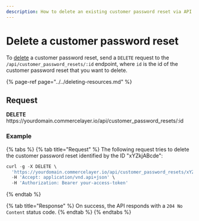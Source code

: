 ```yaml
---
description: How to delete an existing customer password reset via API
---
```


# Delete a customer password reset

To <a href="https://docs.commercelayer.io/developers/deleting-resources" target="_blank">delete</a> a customer password reset, send a `DELETE` request to the `/api/customer_password_resets/:id` endpoint, where `id` is the id of the customer password reset that you want to delete.

{% page-ref page="../../deleting-resources.md" %}

## Request

**DELETE** https://<i></i>yourdomain.commercelayer.io/api/customer_password_resets/:id

### Example

{% tabs %}
{% tab title="Request" %}
The following request tries to delete the customer password reset identified by the ID "xYZkjABcde":

```javascript
curl -g -X DELETE \
  'https://yourdomain.commercelayer.io/api/customer_password_resets/xYZkjABcde' \
  -H 'Accept: application/vnd.api+json' \
  -H 'Authorization: Bearer your-access-token'
```
{% endtab %}

{% tab title="Response" %}
On success, the API responds with a `204 No Content` status code.
{% endtab %}
{% endtabs %}

